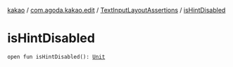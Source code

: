 [kakao](../../index.md) / [com.agoda.kakao.edit](../index.md) / [TextInputLayoutAssertions](index.md) / [isHintDisabled](./is-hint-disabled.md)

# isHintDisabled

`open fun isHintDisabled(): `[`Unit`](https://kotlinlang.org/api/latest/jvm/stdlib/kotlin/-unit/index.html)